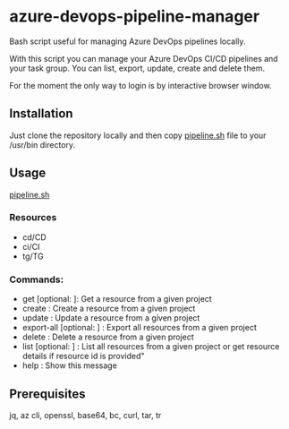 # azure-devops-pipeline-manager

Bash script useful for managing Azure DevOps pipelines locally.

With this script you can manage your Azure DevOps CI/CD pipelines and your task group.
You can list, export, update, create and delete them.

For the moment the only way to login is by interactive browser window.

## Installation

Just clone the repository locally and then copy [pipeline.sh](http://pipeline.sh) file to your /usr/bin directory.

## Usage

[pipeline.sh](http://pipeline.sh/) <resource> <command>

### Resources

- cd/CD
- ci/CI
- tg/TG

### Commands:

- get <project> <resource-id> [optional: <output-dir>]: Get a resource from a given project
- create <project> <input-json> : Create a resource from a given project
- update <project> <input-json> : Update a resource from a given project
- export-all <project> <output-dir> [optional: <bkp>] : Export all resources from a given project
- delete <project> <resource-id> : Delete a resource from a given project
- list <project> [optional: <resource-id>] : List all resources from a given project or get resource details if resource id is provided"
- help : Show this message

## Prerequisites

jq, az cli, openssl, base64, bc, curl, tar, tr
